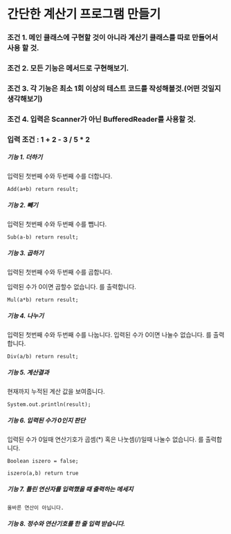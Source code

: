 # 간단한 계산기 프로그램 만들기
### 조건 1. 메인 클래스에 구현할 것이 아니라 계산기 클래스를 따로 만들어서 사용 할 것.

### 조건 2. 모든 기능은 메서드로 구현해보기.

### 조건 3. 각 기능은 최소 1회 이상의 테스트 코드를 작성해볼것.(어떤 것일지 생각해보기)

### 조건 4. 입력은 Scanner가 아닌 BufferedReader를 사용할 것.

### 입력 조건 : 1 + 2 - 3 / 5 * 2

##### 기능 1. 더하기
입력된 첫번째 수와 두번째 수를 더합니다.

```Add(a+b) return result;```

##### 기능 2. 빼기
입력된 첫번째 수와 두번째 수를 뺍니다.

```Sub(a-b) return result;```

##### 기능 3. 곱하기

입력된 첫번째 수와 두번째 수를 곱합니다.

입력된 수가 0이면 곱할수 없습니다. 를 출력합니다.

```Mul(a*b) return result;``` 

##### 기능 4. 나누기
입력된 첫번째 수와 두번째 수를 나눕니다.
입력된 수가 0이면 나눌수 없습니다. 를 출력합니다.

```Div(a/b) return result;```

##### 기능 5. 계산결과
현재까지 누적된 계산 값을 보여줍니다.

```System.out.println(result); ```

##### 기능 6. 입력된 수가 0인지 판단
입력된 수가 0일때 연산기호가 곱셈(*) 혹은 나눗셈(/)일때 나눌수 없습니다. 를 출력합니다.

```Boolean iszero = false;```

```iszero(a,b) return true```

##### 기능 7. 틀린 연산자를 입력했을 때 출력하는 메세지
```올바른 연산이 아닙니다.```

##### 기능 8. 정수와 연산기호를 한 줄 입력 받습니다.
